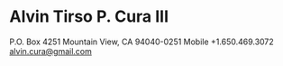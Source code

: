 # Alvin Tirso P. Cura III
P.O. Box 4251
Mountain View, CA   94040-0251
Mobile +1.650.469.3072
alvin.cura@gmail.com
